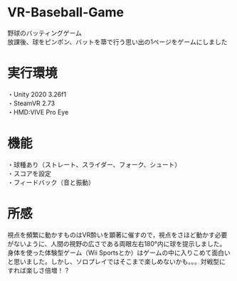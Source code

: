 # VR-Baseball-Game
野球のバッティングゲーム <Br>
放課後、球をピンポン、バットを箒で行う思い出の1ページをゲームにしました<Br>

# 実行環境
・Unity 2020 3.26f1 <Br>
・SteamVR 2.73 <Br>
・HMD:VIVE Pro Eye <Br>
  
# 機能
・球種あり（ストレート、スライダー、フォーク、シュート） <Br>
・スコアを設定 <Br>
・フィードバック（音と振動）

# 所感
視点を頻繁に動かすものはVR酔いを顕著に催すので，視点をさほど動かす必要がないように、人間の視野の広さである両眼左右180°内に球を提示しました。<BR>
身体を使った体験型ゲーム（Wii Sportsとか）はゲームの中に入りこめて面白いと思いました。しかし、ソロプレイではそこまで楽しめないかも。。。対戦型にすれば楽しさ倍増！？<Br>
